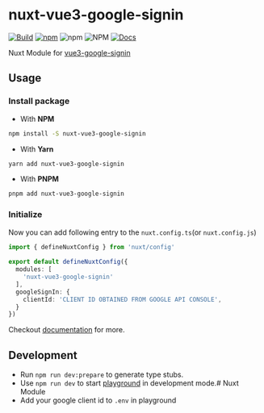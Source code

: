 # nuxt-vue3-google-signin

[![Build](https://github.com/wavezync/nuxt-vue3-google-signin/actions/workflows/build.yaml/badge.svg)](https://github.com/wavezync/nuxt-vue3-google-signin/actions/workflows/build.yaml) [![npm](https://img.shields.io/npm/v/nuxt-vue3-google-signin)](https://www.npmjs.com/package/nuxt-vue3-google-signin) ![npm](https://img.shields.io/npm/dw/nuxt-vue3-google-signin) ![NPM](https://img.shields.io/npm/l/nuxt-vue3-google-signin) [![Docs](https://img.shields.io/badge/docs-Read%20Now-green)](https://vue3-google-signin.wavezync.com/)

Nuxt Module for [vue3-google-signin](https://vue3-google-signin.wavezync.com/)

## Usage

### Install package

- With **NPM**

```bash
npm install -S nuxt-vue3-google-signin
```

- With **Yarn**

```bash
yarn add nuxt-vue3-google-signin
```

- With **PNPM**

```bash
pnpm add nuxt-vue3-google-signin
```

### Initialize

Now you can add following entry to the `nuxt.config.ts`(or `nuxt.config.js`)

```ts
import { defineNuxtConfig } from 'nuxt/config'
 
export default defineNuxtConfig({
  modules: [
    'nuxt-vue3-google-signin'
  ],
  googleSignIn: {
    clientId: 'CLIENT ID OBTAINED FROM GOOGLE API CONSOLE',
  }
})
```

Checkout [documentation](https://vue3-google-signin.wavezync.com/) for more.

## Development

- Run `npm run dev:prepare` to generate type stubs.
- Use `npm run dev` to start [playground](./playground) in development mode.# Nuxt Module
- Add your google client id to `.env` in playground
